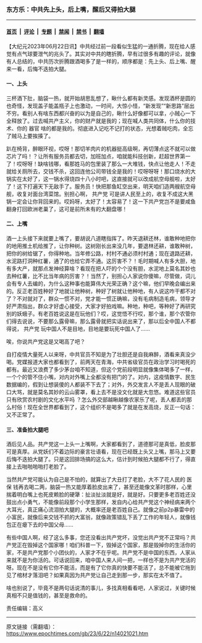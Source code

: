 ### 东方乐：中共先上头，后上嘴，醒后又得拍大腿

---

#### [首页](../../../..?n14021021) &nbsp;|&nbsp; [评论](../../../../../epoch-comment?n14021021) &nbsp;|&nbsp; [专题](../../../../../epoch-special?n14021021) &nbsp;|&nbsp; [禁闻](../../../../../epoch-news?n14021021) &nbsp;|&nbsp; [禁书](../../../../../books?n14021021) &nbsp;|&nbsp; [翻墙](https://github.com/gfw-breaker/nogfw/blob/master/README.md?n14021021)


<div class="post_content" id="artbody" itemprop="articleBody">
 <!-- article content begin -->
 <p>
  【大纪元2023年06月22日讯】中共经过前一段看似生猛的一通折腾，现在给人感觉有点气球要泄气的兆头了。其实对中共的瞎折腾，早有过很多有趣的评论，就像有人总结的，中共历次折腾跟酒喝多了是一样的，顺序都是：先上头、后上嘴、醒来一看，后悔不迭拍大腿。
 </p>
 <h4>
  一、上头
 </h4>
 <p>
  三杯酒下肚，脑袋一热，就开始胡思乱想了，瞅什么都有新灵感。发现酒杯是圆的也奇怪，发现盖子能盖瓶子上也激动，一时间，大惊小怪，“新发现”“新思路”层出不穷。看别人有啥东西都兴奋的以为是自己的，瞅什么好像都可以拿，小贼心一下全释放了。过去喊共产主义，你的财产就是我的；现在喊人类共同体，什么你的技术、你的
  <ok href="https://www.epochtimes.com/gb/tag/%E5%99%A8%E5%AE%98.html">
   器官
  </ok>
  啥的都是我的。彻底进入记吃不记打的状态，光想着贼吃肉，全忘了贼马上要挨揍了。
 </p>
 <p>
  趴在椅背，醉眼环视，哎呀！那切羊肉片的机器挺高级啊，再切薄点这不就可以做芯片了吗！？让所有服务员都去切，加班加点，咱就能科技创新，赶超世界第一了！哎呀呀！缺啥钱哪，看那姓马的包里装了那么一大堆钱，快点让他走人！不走就给关厕所去，交钱不杀，这回连他公司带钱全是我的！哎呀呀呀！那口烧水的大锅实在太好了，这一锅水得烧四十八小时吧，这直接就可以改成航空母舰啦，太好了！这下打遍天下无敌手了。服务员！快把那鱼缸空出来，明天咱们造两艘航空母舰，收复对面台湾菜馆。别担心啊，
  <ok href="https://www.epochtimes.com/gb/tag/%E5%85%B1%E4%BA%A7%E5%85%9A.html">
   共产党
  </ok>
  可是讲人民至上的，收复不成这大黑锅一定会让你背回来的。哎妈呀，太好了！太容易了！这一下共产党岂不是要咸鱼翻身打回欧洲老巢了，这可是前所未有的大翻盘哪！
 </p>
 <h4>
  二、上嘴
 </h4>
 <p>
  酒一上头接下来就要上嘴了，要胡说八道瞎指挥了。昨天退耕还林，谁敢种地把你的地用推土机给推了，让你种树。这树刚长出来没几年，要退林还耕，谁敢种树，把你的树给锯了，你得种地。当年修公路，村村不通必须村村通；现在退路还耕，水泥路打洞种红薯，通了的也给它弄不通。这厉害不？！毛时期喊人有多大胆，地有多大产，就那点发神经算啥？看现在把人吓的个个没有胆，水泥地上莫名其妙也去种红薯，比不比当年病的厉害？！当然了，别担心人家说你傻嘛，尽管做，词儿会有专人去编的，为什么这种事也能算伟大光荣正确？这个嘛，他们早晚会编出来的。反正老百姓种好了地就让他种树，种好了树就让他种地，有人说这咋干都不对了？不对就对了，群众一惯不对，党才能一惯正确嘛，没有毛病制造毛病，领导才好严肃指出，群众才好虚心接受，大家才好拍戏嘛。种地，种吧，等种好了再研究别的妖蛾子。有老百姓说这是在玩他们？哎，这觉悟不行哎，那个谁，那个农管你们得去说说，不要那么露骨嘛，那么露骨就把实话说出来了，那以后全中国人不都得说，
  <ok href="https://www.epochtimes.com/gb/tag/%E5%85%B1%E4%BA%A7%E5%85%9A.html">
   共产党
  </ok>
  玩中国人不是目地，目地是要玩死中国人了……
 </p>
 <p>
  唉，你说共产党这是又喝高了吧？
 </p>
 <p>
  自打疫情大量死人以来呀，中共官员不知是为了壮胆还是自我麻醉，酒看来真没少喝。党媒报道大家也都看到了，前两天在青海，中共省级官员在政治学习时喝死的都有。最近又浪费了多少茅台咱不知道，但这个党前段明显就像集体喝多了一样，一个个的管不住小嘴，对内对外嘴上全都没有把门的了。对内，这疫情数字、民生数据编的，假到让想装傻的人都装不下去了；对外，外交发言人不是丢人现眼的破口大骂，就是莫名其妙的云山雾罩，看上去不是没文化就是大忽悠。难道这些官员只有欣赏农村剧的文化水平吗 ？怎么外交部越瞅越像农家乐了呢，丢人都丢的那么村俗！现在全世界都看到了，这个组织不是喝多了就是在发高烧，反正一句话：又不正常了。
 </p>
 <h4>
  三、准备拍大腿吧
 </h4>
 <p>
  酒后见人品。共产党这一上头一上嘴啊，大家都看到了，道德那可是真低，脸皮那可是真厚。从党妖们不着边际的豪言壮语看，现在已经既上头又上嘴，那马上又要后悔不迭拍大腿了。只是这回排场搞的这么大，估计到时候拍大腿都不行了，得直接上去啪啪啪啪打老脸了。
 </p>
 <p>
  当然共产党可能认为自己是不怕的，就算出了大丑打了老脸，大不了花人民的
  <ok href="https://www.epochtimes.com/gb/tag/%E5%8C%BB%E4%BF%9D.html">
   医保
  </ok>
  钱再去喝二两，脑袋一热又能厚着脸皮出来了，甚至还能像文革时那样，心里揣着明白嘴上也死皮赖脸的硬犟：扯淡扯淡就是好，就是好。只要更多老百姓还没鼓出点小勇气，不能像前段那个小学生那样，发自内心给共产党这个神经病来两个大耳光，真正痛心流泪拍大腿的，大概率还是老百姓自己。就像之前p2p暴雷中的小富民，就像后来交钱不抓的大富翁，就像政策错乱下丢了工作的年轻人，就像钱包正在瘪下去的中国父母……
 </p>
 <p>
  有些中国人啊，经了这么多事，您还没看出共产党坏，没觉出共产党不正常吗？共产党正在毁掉这个国家哪！咱们科普一下，毁掉这个国家，那是毁掉你的生活你的家，不是共产党那个小团伙的，人家才不在乎呢。共产党不是中国的东西，人家从来就不是为你活的。可话说回来，咱中国人来人间一把，一样也不是为共产党活的呀。现在不是没有它你不能活，而是有了它你真的快要不能活了，总不能被它拖到见了棺材才落泪吧？如果真因为共产党让自己走到那一步，那实在太不值了。
 </p>
 <p>
  啥也别说了，毕竟不是两句话说清的事儿，多找真相看看吧，人家说过，关键时候真相不只是值钱的，甚至是救命的。
 </p>
 <p>
  责任编辑：高义
 </p>
 <!-- article content end -->
 <div id="below_article_ad">
 </div>
</div>


---

原文链接（需翻墙）：https://www.epochtimes.com/gb/23/6/22/n14021021.htm